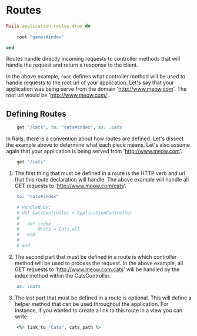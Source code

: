 # Routes

```ruby
Rails.application.routes.draw do 
    
    root "games#index"

end
```

Routes handle directly incoming requests to controller methods that will handle
the request and return a response to the client.

In the above example, `root` defines what controller method will be used to 
handle requests to the root url of your application. Let's say that your 
application was being serve from the domain 'http://www.meow.com'. The root 
url would be 'http://www.meow.com/'.

## Defining Routes

```ruby
    get "/cats", to: "cats#index", as: :cats
```

In Rails, there is a convention about how routes are defined. Let's dissect the
example above to determine what each piece means. Let's also assume again that
your application is being served from 'http://www.meow.com'.

```ruby
    get "/cats"
```
1. The first thing that must be defined in a route is the HTTP verb and url 
that this route declaration will handle. The above example will handle all GET
requests to 'http://www.meow.com/cats'.

```ruby
    to: "cats#index"

    # Handled by:
    # def CatsController < ApplicationController
    # 
    #   def index
    #       @cats = Cats.all
    #   end
    # 
    # end
```
2. The second part that must be defined in a route is which controller method 
will be used to process the request. In the above example, all GET requests to
'http://www.meow.com.cats' will be handled by the index method within the 
CatsController.

```ruby
    as: :cats
```
3. The last part that must be defined in a route is optional. This will define
a helper method that can be used throughout the application. For instance, if 
you wanted to create a link to this route in a view you can write:

```ruby
    <%= link_to "Cats", cats_path %>
```
